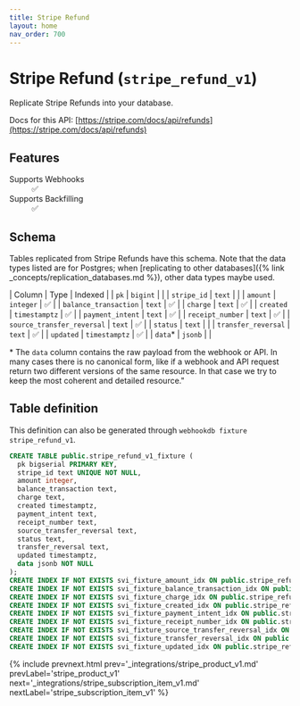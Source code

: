 ```yaml
---
title: Stripe Refund
layout: home
nav_order: 700
---
```


# Stripe Refund (`stripe_refund_v1`)

Replicate Stripe Refunds into your database.

Docs for this API: [https://stripe.com/docs/api/refunds](https://stripe.com/docs/api/refunds)

## Features

<dl>
<dt>Supports Webhooks</dt>
<dd>✅</dd>
<dt>Supports Backfilling</dt>
<dd>✅</dd>

</dl>

## Schema

Tables replicated from Stripe Refunds have this schema.
Note that the data types listed are for Postgres;
when [replicating to other databases]({% link _concepts/replication_databases.md %}),
other data types maybe used.

| Column | Type | Indexed |
| `pk` | `bigint` |  |
| `stripe_id` | `text` |  |
| `amount` | `integer` | ✅ |
| `balance_transaction` | `text` | ✅ |
| `charge` | `text` | ✅ |
| `created` | `timestamptz` | ✅ |
| `payment_intent` | `text` | ✅ |
| `receipt_number` | `text` | ✅ |
| `source_transfer_reversal` | `text` | ✅ |
| `status` | `text` |  |
| `transfer_reversal` | `text` | ✅ |
| `updated` | `timestamptz` | ✅ |
| `data`* | `jsonb` |  |

<span class="fs-3">* The `data` column contains the raw payload from the webhook or API.
In many cases there is no canonical form, like if a webhook and API request return
two different versions of the same resource.
In that case we try to keep the most coherent and detailed resource."</span>

## Table definition

This definition can also be generated through `webhookdb fixture stripe_refund_v1`.

```sql
CREATE TABLE public.stripe_refund_v1_fixture (
  pk bigserial PRIMARY KEY,
  stripe_id text UNIQUE NOT NULL,
  amount integer,
  balance_transaction text,
  charge text,
  created timestamptz,
  payment_intent text,
  receipt_number text,
  source_transfer_reversal text,
  status text,
  transfer_reversal text,
  updated timestamptz,
  data jsonb NOT NULL
);
CREATE INDEX IF NOT EXISTS svi_fixture_amount_idx ON public.stripe_refund_v1_fixture (amount);
CREATE INDEX IF NOT EXISTS svi_fixture_balance_transaction_idx ON public.stripe_refund_v1_fixture (balance_transaction);
CREATE INDEX IF NOT EXISTS svi_fixture_charge_idx ON public.stripe_refund_v1_fixture (charge);
CREATE INDEX IF NOT EXISTS svi_fixture_created_idx ON public.stripe_refund_v1_fixture (created);
CREATE INDEX IF NOT EXISTS svi_fixture_payment_intent_idx ON public.stripe_refund_v1_fixture (payment_intent);
CREATE INDEX IF NOT EXISTS svi_fixture_receipt_number_idx ON public.stripe_refund_v1_fixture (receipt_number);
CREATE INDEX IF NOT EXISTS svi_fixture_source_transfer_reversal_idx ON public.stripe_refund_v1_fixture (source_transfer_reversal);
CREATE INDEX IF NOT EXISTS svi_fixture_transfer_reversal_idx ON public.stripe_refund_v1_fixture (transfer_reversal);
CREATE INDEX IF NOT EXISTS svi_fixture_updated_idx ON public.stripe_refund_v1_fixture (updated);
```

{% include prevnext.html prev='_integrations/stripe_product_v1.md' prevLabel='stripe_product_v1' next='_integrations/stripe_subscription_item_v1.md' nextLabel='stripe_subscription_item_v1' %}
